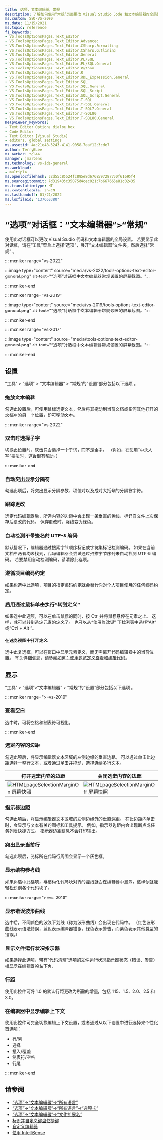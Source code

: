 ```yaml
---
title: 选项，文本编辑器，常规
description: 了解如何使用“常规”页面更改 Visual Studio Code 和文本编辑器的全局设置。
ms.custom: SEO-VS-2020
ms.date: 11/15/2021
ms.topic: reference
f1_keywords:
- VS.ToolsOptionsPages.Text_Editor
- VS.ToolsOptionsPages.Text_Editor.Advanced
- VS.ToolsOptionsPages.Text_Editor.CSharp.Formatting
- VS.ToolsOptionsPages.Text_Editor.CSharp.Outlining
- VS.ToolsOptionsPages.Text_Editor.General
- VS.ToolsOptionsPages.Text_Editor.PL/SQL
- VS.ToolsOptionsPages.Text_Editor.PL/SQL.General
- VS.ToolsOptionsPages.Text_Editor.Python
- VS.ToolsOptionsPages.Text_Editor.R
- VS.ToolsOptionsPages.Text_Editor.RDL_Expression.General
- VS.ToolsOptionsPages.Text_Editor.SQL
- VS.ToolsOptionsPages.Text_Editor.SQL.General
- VS.ToolsOptionsPages.Text_Editor.SQL_Script
- VS.ToolsOptionsPages.Text_Editor.SQL_Script.General
- VS.ToolsOptionsPages.Text_Editor.T-SQL
- VS.ToolsOptionsPages.Text_Editor.T-SQL.General
- VS.ToolsOptionsPages.Text_Editor.T-SQL7.General
- VS.ToolsOptionsPages.Text_Editor.T-SQL80
- VS.ToolsOptionsPages.Text_Editor.T-SQL80.General
helpviewer_keywords:
- Text Editor Options dialog box
- Code Editor
- Text Editor [Visual Studio]
- editors, global settings
ms.assetid: 4ac21e48-3243-4141-9058-7eaf12b3cde7
author: TerryGLee
ms.author: tglee
manager: jmartens
ms.technology: vs-ide-general
ms.workload:
- multiple
ms.openlocfilehash: 32d55c85524fc895e8d6768597287730f61695f4
ms.sourcegitcommit: 7d319435c35075d4cec021b7b667666a81c02435
ms.translationtype: MT
ms.contentlocale: zh-CN
ms.lasthandoff: 01/24/2022
ms.locfileid: "137650380"
---
```

# <a name="options-dialog-box-text-editor--general"></a>“选项”对话框：“文本编辑器”\>“常规”

使用此对话框可以更改 Visual Studio 代码和文本编辑器的全局设置。 若要显示此对话框，请在“工具”菜单上选择“选项”，展开“文本编辑器”文件夹，然后选择“常规”     。

::: moniker range="vs-2022"

:::image type="content" source="media/vs-2022/tools-options-text-editor-general.png" alt-text="“选项”对话框中文本编辑器常规设置的屏幕截图。":::

::: moniker-end

::: moniker range="vs-2019"

:::image type="content" source="media/vs-2019/tools-options-text-editor-general.png" alt-text="“选项”对话框中文本编辑器常规设置的屏幕截图。":::

::: moniker-end

::: moniker range="vs-2017"

:::image type="content" source="media/tools-options-text-editor-general.png" alt-text="“选项”对话框中文本编辑器常规设置的屏幕截图。":::

::: moniker-end

## <a name="settings"></a>设置

“工具” > “选项” > “文本编辑器” > “常规”的“设置”部分包括以下选项   。

### <a name="drag-and-drop-text-editing"></a>拖放文本编辑

勾选此设置后，可使用鼠标选定文本，然后将其拖动到当前文档或任何其他打开的文档中的另一个位置，即可移动文本。

::: moniker range="vs-2022"

### <a name="select-subword-on-double-click"></a>双击时选择子字

切换此设置时，双击只会选择一个子词，而不是全字。 （例如，在使用“中央大写”拼法时，这会很有帮助。）

::: moniker-end

### <a name="automatic-delimiter-highlighting"></a>自动突出显示分隔符

勾选此项后，将突出显示分隔参数、项值对以及成对大括号的分隔符字符。

### <a name="track-changes"></a>跟踪更改

选定代码编辑器后，所选内容的边距中会出现一条垂直的黄线，标记自文件上次保存后更改的代码。 保存更改时，竖线变为绿色。

### <a name="auto-detect-utf-8-encoding-without-signature"></a>自动检测不带签名的 UTF-8 编码

默认情况下，编辑器通过搜索字节顺序标记或字符集标记检测编码。 如果在当前文档中两者均未找到，代码编辑器会尝试通过扫描字节序列来自动检测 UTF-8 编码。 若要禁用自动检测编码，请清除此选项。

### <a name="follow-project-coding-conventions"></a>遵循项目编码约定

如果你选中此选项，项目的指定编码约定就会替代你对个人项目使用的任何编码约定。

### <a name="enable-mouse-click-to-perform-go-to-definition"></a>启用通过鼠标单击执行“转到定义”

如果选中此选项，可以在单击鼠标的同时，按 Ctrl  并将鼠标悬停在元素之上。 这样，就可以转到选定元素的定义了。 也可以从“使用修改键”  下拉列表中选择“Alt”  或“Ctrl   + Alt  ”。

#### <a name="open-definition-in-peek-view"></a>在速览视图中打开定义

选中此复选框，可以在窗口中显示元素定义，而无需离开代码编辑器中的当前位置。 有关详细信息，请参阅[如何：使用速览定义查看和编辑代码](../how-to-view-and-edit-code-by-using-peek-definition-alt-plus-f12.md)。

## <a name="display"></a>显示

“工具” > “选项”>“文本编辑器” > “常规”的“设置”部分包括以下选项   。

::: moniker range=">=vs-2019"

### <a name="view-whitespace"></a>查看空白

选中时，可将空格和制表符可视化。

::: moniker-end

### <a name="selection-margin"></a>选定内容的边距

勾选此项后，将显示编辑器文本区域的左侧边缘的垂直边距。 可以通过单击此边距选择一整行文本，或者通过单击并拖动，选择连续多行文本。

|打开选定内容的边距|关闭选定内容的边距|
| - | - |
|![HTMLpageSelectionMarginOn 屏幕快照](../../ide/reference/media/vxselmaron.gif)|![HTMLpageSelectionMarginOff 屏幕快照](../../ide/reference/media/vxselmaroff.gif)|

### <a name="indicator-margin"></a>指示器边距

勾选此项后，将显示编辑器文本区域的左侧边缘外的垂直边距。 在此边距内单击时，会显示与文本有关的图标和工具提示。 例如，指示器边距内会出现断点或任务列表快捷方式。 指示器边距信息不会打印输出。

### <a name="highlight-current-line"></a>突出显示当前行

勾选此项后，光标所在代码行周围会显示一个灰色框。

### <a name="show-structure-guide-lines"></a>显示结构参考线

如果你选中此选项，与结构化代码块对齐的竖线就会在编辑器中显示，这样你就能轻松识别各个代码块了。

::: moniker range=">=vs-2019"

### <a name="show-error-squiggles"></a>显示错误波形曲线

选中后，不同颜色的波浪下划线（称为波形曲线）会出现在代码中。 （红色波形曲线表示语法错误，蓝色表示编译器错误，绿色表示警告，而紫色表示其他类型的错误。）

### <a name="show-file-health-indicator"></a>显示文件运行状况指示器

如果选择此选项，带有“代码清理”选项的文件运行状况指示器状态（错误、警告）栏显示在编辑器的左下角。

### <a name="line-spacing"></a>行距

使用此控件可将 1.0 的默认行距更改为所需的增量，包括 1.15、1.5、2.0、2.5 和 3.0。

### <a name="show-editing-context-in-the-editor"></a>在编辑器中显示编辑上下文

使用此控件可完全切换编辑上下文设置，或者通过从以下设置中进行选择来个性化首选项：

- 行/列
- 选择
- 插入/覆盖
- 制表符/空格
- 行尾

::: moniker-end

## <a name="see-also"></a>请参阅

- [“选项”->“文本编辑器”->“所有语言”](../../ide/reference/options-text-editor-all-languages.md)
- [“选项”->“文本编辑器”->“所有语言”->“选项卡”](../../ide/reference/options-text-editor-all-languages-tabs.md)
- [“选项”->“文本编辑器”->“文件扩展名”](../../ide/reference/options-text-editor-file-extension.md)
- [标识并自定义键盘快捷键](../../ide/identifying-and-customizing-keyboard-shortcuts-in-visual-studio.md)
- [自定义编辑器](../how-to-change-text-case-in-the-editor.md)
- [使用 IntelliSense](../../ide/using-intellisense.md)
